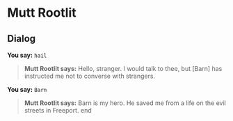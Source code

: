 # Mutt Rootlit
## Dialog

**You say:** `hail`



>**Mutt Rootlit says:** Hello, stranger. I would talk to thee, but [Barn] has instructed me not to converse with strangers.

**You say:** `Barn`



>**Mutt Rootlit says:** Barn is my hero. He saved me from a life on the evil streets in Freeport.
end
